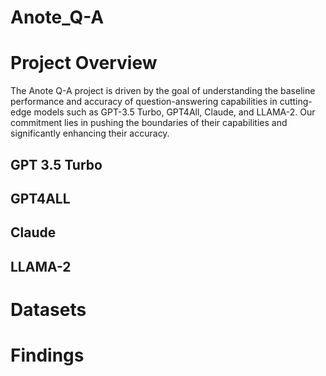 # Anote_Q-A
 
# Project Overview 

The Anote Q-A project is driven by the goal of understanding the baseline performance and accuracy of question-answering capabilities in cutting-edge models such as GPT-3.5 Turbo, GPT4All, Claude, and LLAMA-2. Our commitment lies in pushing the boundaries of their capabilities and significantly enhancing their accuracy. 






## GPT 3.5 Turbo 


## GPT4ALL 


## Claude 


## LLAMA-2


# Datasets 


# Findings 




